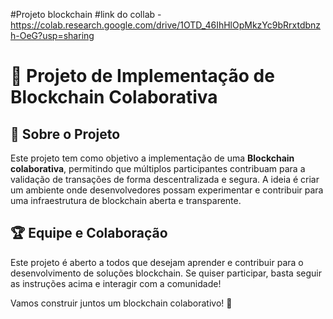 #Projeto blockchain
#link do collab - https://colab.research.google.com/drive/1OTD_46IhHlOpMkzYc9bRrxtdbnzh-OeG?usp=sharing

# 🚀 Projeto de Implementação de Blockchain Colaborativa

## 📌 Sobre o Projeto

Este projeto tem como objetivo a implementação de uma **Blockchain colaborativa**, permitindo que múltiplos participantes contribuam para a validação de transações de forma descentralizada e segura. A ideia é criar um ambiente onde desenvolvedores possam experimentar e contribuir para uma infraestrutura de blockchain aberta e transparente.



## 🏆 Equipe e Colaboração
Este projeto é aberto a todos que desejam aprender e contribuir para o desenvolvimento de soluções blockchain. Se quiser participar, basta seguir as instruções acima e interagir com a comunidade!

Vamos construir juntos um blockchain colaborativo! 🚀

